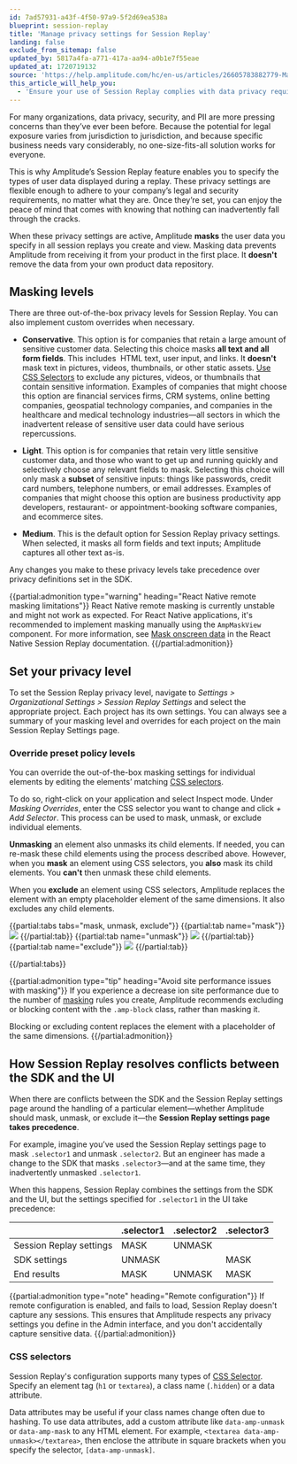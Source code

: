 ```yaml
---
id: 7ad57931-a43f-4f50-97a9-5f2d69ea538a
blueprint: session-replay
title: 'Manage privacy settings for Session Replay'
landing: false
exclude_from_sitemap: false
updated_by: 5817a4fa-a771-417a-aa94-a0b1e7f55eae
updated_at: 1720719132
source: 'https://help.amplitude.com/hc/en-us/articles/26605783882779-Manage-privacy-settings-for-Session-Replay'
this_article_will_help_you:
  - 'Ensure your use of Session Replay complies with data privacy requirements'
---
```

For many organizations, data privacy, security, and PII are more pressing concerns than they’ve ever been before. Because the potential for legal exposure varies from jurisdiction to jurisdiction, and because specific business needs vary considerably, no one-size-fits-all solution works for everyone.

This is why Amplitude’s Session Replay feature enables you to specify the types of user data displayed during a replay. These privacy settings are flexible enough to adhere to your company’s legal and security requirements, no matter what they are. Once they’re set, you can enjoy the peace of mind that comes with knowing that nothing can inadvertently fall through the cracks.

When these privacy settings are active, Amplitude **masks** the user data you specify in all session replays you create and view. Masking data prevents Amplitude from receiving it from your product in the first place. It **doesn't** remove the data from your own product data repository.

## Masking levels

There are three out-of-the-box privacy levels for Session Replay. You can also implement custom overrides when necessary.

- **Conservative**. This option is for companies that retain a large amount of sensitive customer data. Selecting this choice masks **all text and all form fields**. This includes  HTML text, user input, and links. It **doesn't** mask text in pictures, videos, thumbnails, or other static assets. [Use CSS Selectors](https://https://www.w3schools.com/cssref/css_selectors.php) to exclude any pictures, videos, or thumbnails that contain sensitive information. Examples of companies that might choose this option are financial services firms, CRM systems, online betting companies, geospatial technology companies, and companies in the healthcare and medical technology industries—all sectors in which the inadvertent release of sensitive user data could have serious repercussions.

- **Light**. This option is for companies that retain very little sensitive customer data, and those who want to get up and running quickly and selectively choose any relevant fields to mask. Selecting this choice will only mask a **subset** of sensitive inputs: things like passwords, credit card numbers, telephone numbers, or email addresses. Examples of companies that might choose this option are business productivity app developers, restaurant- or appointment-booking software companies, and ecommerce sites.

- **Medium**. This is the default option for Session Replay privacy settings. When selected, it masks all form fields and text inputs; Amplitude captures all other text as-is.

Any changes you make to these privacy levels take precedence over privacy definitions set in the SDK.

{{partial:admonition type="warning" heading="React Native remote masking limitations"}}
React Native remote masking is currently unstable and might not work as expected. For React Native applications, it's recommended to implement masking manually using the `AmpMaskView` component. For more information, see [Mask onscreen data](/docs/session-replay/session-replay-react-native-sdk-plugin#mask-onscreen-data) in the React Native Session Replay documentation.
{{/partial:admonition}}

## Set your privacy level

To set the Session Replay privacy level, navigate to _Settings > Organizational Settings > Session Replay Settings_ and select the appropriate project. Each project has its own settings. You can always see a summary of your masking level and overrides for each project on the main Session Replay Settings page.

### Override preset policy levels

You can override the out-of-the-box masking settings for individual elements by editing the elements’ matching [CSS selectors](https://www.w3schools.com/cssref/css_selectors.php).

To do so, right-click on your application and select Inspect mode. Under *Masking Overrides*, enter the CSS selector you want to change and click *+ Add Selector*. This process can be used to mask, unmask, or exclude individual elements.

**Unmasking** an element also unmasks its child elements. If needed, you can re-mask these child elements using the process described above. However, when you **mask** an element using CSS selectors, you **also** mask its child elements. You **can't** then unmask these child elements.

When you **exclude** an element using CSS selectors, Amplitude replaces the element with an empty placeholder element of the same dimensions. It also excludes any child elements.

{{partial:tabs tabs="mask, unmask, exclude"}}
{{partial:tab name="mask"}}
![](statamic://asset::help_center_conversions::session-replay/image2.png)
{{/partial:tab}}
{{partial:tab name="unmask"}}
![](statamic://asset::help_center_conversions::session-replay/image1.png)
{{/partial:tab}}
{{partial:tab name="exclude"}}
![](statamic://asset::help_center_conversions::session-replay/image3.png)
{{/partial:tab}}

{{/partial:tabs}}

{{partial:admonition type="tip" heading="Avoid site performance issues with masking"}}
If you experience a decrease ion site performance due to the number of [masking](/docs/session-replay/session-replay-standalone-sdk#mask-on-screen-data) rules you create, Amplitude recommends excluding or blocking content with the `.amp-block` class, rather than masking it.

Blocking or excluding content replaces the element with a placeholder of the same dimensions.
{{/partial:admonition}}

## How Session Replay resolves conflicts between the SDK and the UI

When there are conflicts between the SDK and the Session Replay settings page around the handling of a particular element—whether Amplitude should mask, unmask, or exclude it—the **Session Replay settings page takes precedence**.

For example, imagine you’ve used the Session Replay settings page to mask `.selector1` and unmask `.selector2`. But an engineer has made a change to the SDK that masks `.selector3`—and at the same time, they inadvertently unmasked `.selector1`.

When this happens, Session Replay combines the settings from the SDK and the UI, but the settings specified for `.selector1` in the UI take precedence:

|                         | .selector1 | .selector2 | .selector3 |
| ----------------------- | ---------- | ---------- | ---------- |
| Session Replay settings | MASK       | UNMASK     |            |
| SDK settings            | UNMASK     |            | MASK       |
| End results             | MASK       | UNMASK     | MASK       |

{{partial:admonition type="note" heading="Remote configuration"}}
If remote configuration is enabled, and fails to load, Session Replay doesn't capture any sessions. This ensures that Amplitude respects any privacy settings you define in the Admin interface, and you don't accidentally capture sensitive data.
{{/partial:admonition}}

### CSS selectors

Session Replay's configuration supports many types of [CSS Selector](https://developer.mozilla.org/en-US/docs/Learn/CSS/Building_blocks/Selectors). Specify an element tag (`h1` or `textarea`), a class name (`.hidden`) or a data attribute.

Data attributes may be useful if your class names change often due to hashing. To use  data attributes, add a custom attribute like `data-amp-unmask` or `data-amp-mask` to any HTML element. For example, `<textarea data-amp-unmask></textarea>`, then enclose the attribute in square brackets when you specify the selector, `[data-amp-unmask]`.

